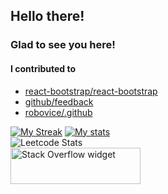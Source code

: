 
<h2>Hello there!</h2>
<h3>Glad to see you here!</h3>

<h4>I contributed to</h4>

- <a href="https://github.com/react-bootstrap/react-bootstrap">react-bootstrap/react-bootstrap</a><br>
- <a href="https://github.com/github/feedback">github/feedback</a><br>
- <a href="https://github.com/robovice/.github">robovice/.github</a><br>

[![My Streak](https://github-readme-streak-stats.herokuapp.com?user=tejasness&theme=dark)](https://git.io/streak-stats)
[![My stats](https://github-readme-stats.vercel.app/api?username=tejasness&theme=dark)](https://github.com/anuraghazra/github-readme-stats)
<br>
![Leetcode Stats](https://leetcard.jacoblin.cool/tejasness)
<br>
<a href="https://stackoverflow.com/users/9195136/tejas-chaudhari"><img src="https://stackoverflow.com/users/flair/9195136.png?theme=dark" width="208" height="58" alt="Stack Overflow widget" title="Stack Overflow widget"></a>
